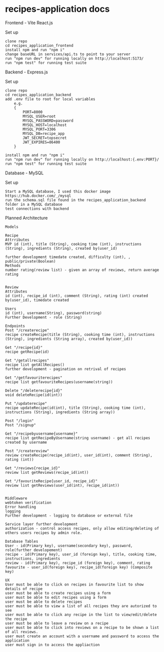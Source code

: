 # recipes-application docs
Frontend - Vite React.js

Set up
    
    clone repo
    cd recipes_application_frontend
    install npm and run "npm i"
    change baseURL in services/api.ts to point to your server
    run "npm run dev" for running locally on http://localhost:5173/
    run "npm test" for running test suite

Backend - Express.js

Set up
    
    clone repo
    cd recipes_application_backend
    add .env file to root for local variables
        e.g. 
        {
            PORT=8000
            MYSQL_USER=root
            MYSQL_PASSWORD=password
            MYSQL_HOST=localhost
            MYSQL_PORT=3306
            MYSQL_DB=recipe_app
            JWT_SECRET=topsecret
            JWT_EXPIRES=86400
        }

    install npm and run "npm i"
    run "npm run dev" for running locally on http://localhost:{.env:PORT}/
    run "npm test" for running test suite

Database - MySQL

Set up
    
    Start a MySQL database, I used this docker image https://hub.docker.com/_/mysql
    run the schema.sql file found in the recipes_application_backend folder in a MySQL database
    test connections with backend

Planned Architecture

    Models
    
    Recipe
    Attrributes
    MVP id (int), title (String), cooking time (int), instructions (String), ingredients (String), created by(user_id)
    
    further development timedate created, difficulty (int), , public/private(Boolean)
    Methods
    number rating(review list) - given an array of reviews, return average rating
    
    
    Review
    Attributes
    id (int), recipe_id (int), comment (String), rating (int) created by(user_id), timedate created
            
    Users
    id (int), username(String), password(string)
    Further Development - role (String)
    
    Endpoints
    Post "/createrecipe"
    recipe createRecipe(title (String), cooking time (int), instructions (String), ingredients (String array), created by(user_id))

    Get "/recipe{id}"
    recipe getRecipe(id)

    Get "/getallrecipes"
    recipe list getAllRecipes()
    further development - pagination on retrival of recipes

    Get "/getfavouriterecipes"
    recipe list getfavouriteRecipes(username(string))

    Delete "/deleterecipe{id}"
    void deleteRecipe(id(int))

    Put "/updaterecipe"
    recipe updateRecipe(id(int), title (String), cooking time (int), instructions (String), ingredients (String array))

    Post "/login"
    Post "/signup"

    Get "/recipebyusername{username}"
    recipe list getRecipeByUsername(string username) - get all recipes created by username

    Post "/createreview"
    review createRecipe(recipe_id(int), user_id(int), comment (String), rating (int))

    Get "/reviews{recipe_id}"
    review list getReviews(recipe_id(int))

    Get "/favouriteRecipe{user_id, recipe_id}"
    review list getReviews(user_id(int), recipe_id(int))


    Middleware
    webtoken verification
    Error handling
    logging
    Further development - logging to database or external file

    Service layer further development 
    authorization - control access recipes, only allow editing/deleting of others users recipes by admin role.
    
    Database Tables
    User - id(Primary key), username(secondary key), password, role(further developement)
    recipe - id(Primary key), user_id (foreign key), title, cooking time, instructions, ingredients
    review - id(Primary key), recipe_id (foreign key), comment, rating
    favourite - user_id(foreign key), recipe_id(foreign key) (Composite key)

    UX
    User must be able to click on recipes in favourite list to show details of recipe
    user must be able to create recipes using a form
    user must be able to edit recipes using a form
    user must be able to delete recipes
    user must be able to view a list of all recipes they are autorized to see
    user must be able to click any recipe in the list to view/edit/delete the recipe
    user must be able to leave a review on a recipe
    user must be able to click into reviews on a recipe to be shown a list of all reviews.
    user must create an account with a username and password to access the application 
    user must sign in to access the appliaction






